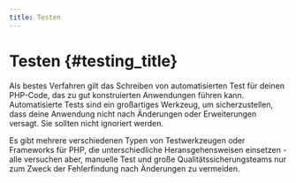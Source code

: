 ```yaml
---
title: Testen
---
```


# Testen {#testing_title}

Als bestes Verfahren gilt das Schreiben von automatisierten Test für deinen PHP-Code, das zu gut konstruierten Anwendungen führen kann. Automatisierte Tests sind ein großartiges Werkzeug, um sicherzustellen, dass deine Anwendung nicht nach Änderungen oder Erweiterungen versagt. Sie sollten nicht ignoriert werden.

Es gibt mehrere verschiedenen Typen von Testwerkzeugen oder Frameworks für PHP, die unterschiedliche Heransgehensweisen einsetzen - alle versuchen aber, manuelle Test und große Qualitätssicherungsteams nur zum Zweck der Fehlerfindung nach Änderungen zu vermeiden.
